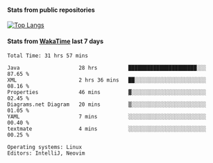#### Stats from public repositories

[![Top Langs](https://github-readme-stats.vercel.app/api/top-langs/?username=hyoghurt&layout=compact&exclude_repo=multiserver,docker_compose&langs_count=6)](https://github.com/anuraghazra/github-readme-stats)

#### Stats from [WakaTime](https://wakatime.com/@hyoghurt) last 7 days
<!--START_SECTION:waka-->

```text
Total Time: 31 hrs 57 mins

Java                   28 hrs          ██████████████████████░░░   87.65 %
XML                    2 hrs 36 mins   ██░░░░░░░░░░░░░░░░░░░░░░░   08.16 %
Properties             46 mins         ▓░░░░░░░░░░░░░░░░░░░░░░░░   02.45 %
Diagrams.net Diagram   20 mins         ▒░░░░░░░░░░░░░░░░░░░░░░░░   01.05 %
YAML                   7 mins          ░░░░░░░░░░░░░░░░░░░░░░░░░   00.40 %
textmate               4 mins          ░░░░░░░░░░░░░░░░░░░░░░░░░   00.25 %

Operating systems: Linux
Editors: IntelliJ, Neovim
```

<!--END_SECTION:waka-->
